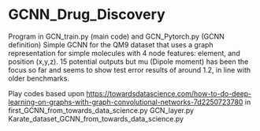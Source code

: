# GCNN_Drug_Discovery
Program in GCN_train.py (main code) and GCN_Pytorch.py (GCNN definition)
Simple GCNN for the QM9 dataset that uses a graph representation for simple molecules with 4 node features: element, and position (x,y,z). 15 potential outputs but mu (Dipole moment) has been the focus so far and seems to show test error results of around 1.2, in line with older benchmarks.

Play codes based upon https://towardsdatascience.com/how-to-do-deep-learning-on-graphs-with-graph-convolutional-networks-7d2250723780 in first_GCNN_from_towards_data_science.py GCN_layer.py Karate_dataset_GCNN_from_towards_data_science.py
